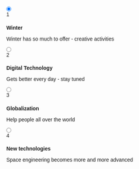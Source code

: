 <!DOCTYPE html>
<html lang="en">
<head>
    <meta charset="UTF-8">
    <meta name="viewport" content="width=device-width, initial-scale=1.0">
    <link rel="stylesheet" href="newcard.css">
    <title>Animated Flex Cards</title>
    <style>
        * {
    box-sizing: border-box;
    margin: 0;
    padding: 0;
    font-family: Arial, Helvetica, sans-serif;
}

body {
    background-color: #eeeeea;
}

.wrapper {
    width: 100%;
    height: 100vh;
    display: flex;
    align-items: center;
    justify-content: center;
}

.container {
    height: 400px;
    display:flex;
    flex-wrap:auto;
    justify-content: start;
}

.card {
    width: 88px;
    border-radius: .76rem;
    background-size: cover;
    cursor: pointer;
    overflow: hidden;
    border-radius: 2rem;
    margin: 0 10px;
    display: flex;
    align-items: flex-end;
    transition: .6s cubic-bezier(.28,-0.03,0,.99);
    box-shadow: 0px 10px 30px -5px rgba(0,0,0,0.8);
}

.card > .row {
    color: white;
    display: flex;
    flex-wrap: nowrap;
}

.card > .row > .icon {
    background: #223;
    color: white;
    border-radius: 50%;
    width: 55px;
    display: flex;
    justify-content: center;
    align-items: center;
    margin: 15px;
}

.card > .row > .description {
    display: flex;
    justify-content: center;
    flex-direction: column;
    overflow: hidden;
    height: 74px;
    width: 525px;
    opacity: 0;
    transform: translateY(40px);
    transition-delay: .3s;
    transition: all .3s ease;
}

.description p {
    color: #b0b0ba;
    padding-top: 5px;
}

.description h4 {
    text-transform: uppercase;
}

input {
    display: none;
}

input:checked + label {
    width: 600px;
}

input:checked + label .description {
    opacity: 1 !important;
    transform: translateY(0) !important;
}

.card[for="c1"] {
    background-image: url('https://img.freepik.com/premium-photo/3d-render-boy-character-with-glasses-generative-ai_384720-2045.jpg');
}
.card[for="c2"] {
    background-image: url('https://i.pinimg.com/474x/55/07/52/550752eb5dc9b567536001e547bea757.jpg');
}
.card[for="c3"] {
    background-image: url('https://encrypted-tbn0.gstatic.com/images?q=tbn:ANd9GcTgxcpIlaOXfFE4dof91-omf899xzzUcPC1qbqWDSDAKwUe0bU6XkNf1QzJThunQc5ypYE&usqp=CAU');
}
.card[for="c4"] {
    background-image: url('https://encrypted-tbn0.gstatic.com/images?q=tbn:ANd9GcTGbsCBagPMn1iho94G_PmHxLS70PFZLGCvfMaBVOJ-nTPeLbdhSflvvGC0I0Ss2ryiyjo&usqp=CAU');
}
    </style>
</head>
<body>
    <div class="wrapper">
        <div class="container">
            <input type="radio" name="slide" id="c1" checked>
            <label for="c1" class="card">
                <div class="row">
                    <div class="icon">1</div>
                    <div class="description">
                        <h4>Winter</h4>
                        <p>Winter has so much to offer -
                         creative activities</p>
                    </div>
                </div>
            </label>
            <input type="radio" name="slide" id="c2" >
            <label for="c2" class="card">
                <div class="row">
                    <div class="icon">2</div>
                    <div class="description">
                        <h4>Digital Technology</h4>
                        <p>Gets better every day -
                         stay tuned</p>
                    </div>
                </div>
            </label>
            <input type="radio" name="slide" id="c3" >
            <label for="c3" class="card">
                <div class="row">
                    <div class="icon">3</div>
                    <div class="description">
                        <h4>Globalization</h4>
                        <p>Help people all over the world</p>
                    </div>
                </div>
            </label>
            <input type="radio" name="slide" id="c4" >
            <label for="c4" class="card">
                <div class="row">
                    <div class="icon">4</div>
                    <div class="description">
                        <h4>New technologies</h4>
                        <p>Space engineering becomes
                         more and more advanced</p>
                    </div>
                </div>
            </label>
        </div>
    </div>
</body>
</html>
